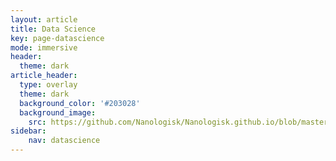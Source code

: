 ```yaml
---
layout: article
title: Data Science
key: page-datascience
mode: immersive
header:
  theme: dark
article_header:
  type: overlay
  theme: dark
  background_color: '#203028'
  background_image:
    src: https://github.com/Nanologisk/Nanologisk.github.io/blob/master/pictures/datascience-hero.jpg
sidebar:
    nav: datascience
---
```


<!--more-->
